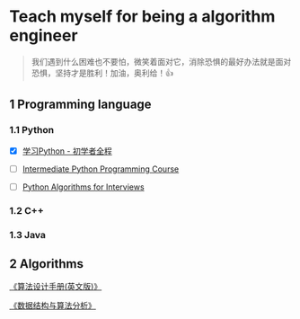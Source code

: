 # Teach myself for being a algorithm engineer
> 我们遇到什么困难也不要怕，微笑着面对它，消除恐惧的最好办法就是面对恐惧，坚持才是胜利！加油，奥利给！:+1:
## 1 Programming language
### 1.1 Python
- [x] [学习Python - 初学者全程](https://www.youtube.com/watch?v=rfscVS0vtbw&t=11862s)

- [ ] [Intermediate Python Programming Course](https://www.youtube.com/watch?v=HGOBQPFzWKo&list=PLWKjhJtqVAbnqBxcdjVGgT3uVR10bzTEB&index=24&t=6622s)

- [ ] [Python Algorithms for Interviews](https://www.youtube.com/watch?v=p65AHm9MX80&list=PLWKjhJtqVAbnqBxcdjVGgT3uVR10bzTEB&index=7&t=81s)
### 1.2 C++
### 1.3 Java

## 2 Algorithms
[《算法设计手册(英文版)》](https://drive.google.com/file/d/1Ev_aPYI9YTMaaRWvzX6N5aLPsv3duaSd/view?usp=sharing)

[《数据结构与算法分析》](https://drive.google.com/file/d/1NtH_IE7DwLj86wAVakN8bpspDSSVStJu/view?usp=sharing)

